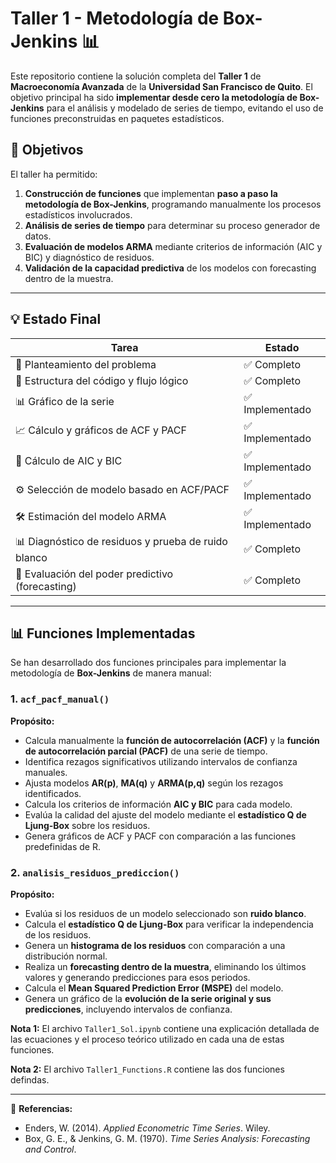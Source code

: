 # Taller 1 - Metodología de Box-Jenkins 📊

Este repositorio contiene la solución completa del **Taller 1** de **Macroeconomía Avanzada** de la **Universidad San Francisco de Quito**. El objetivo principal ha sido **implementar desde cero la metodología de Box-Jenkins** para el análisis y modelado de series de tiempo, evitando el uso de funciones preconstruidas en paquetes estadísticos.

## 📀 **Objetivos**
El taller ha permitido:
1. **Construcción de funciones** que implementan **paso a paso la metodología de Box-Jenkins**, programando manualmente los procesos estadísticos involucrados.
2. **Análisis de series de tiempo** para determinar su proceso generador de datos.
3. **Evaluación de modelos ARMA** mediante criterios de información (AIC y BIC) y diagnóstico de residuos.
4. **Validación de la capacidad predictiva** de los modelos con forecasting dentro de la muestra.

---

## 💡 **Estado Final**
| **Tarea** | **Estado** |
|----------------------------|-----------------|
| 📀 Planteamiento del problema | ✅ Completo |
| 📀 Estructura del código y flujo lógico | ✅ Completo |
| 📊 Gráfico de la serie | ✅ Implementado |
| 📈 Cálculo y gráficos de ACF y PACF | ✅ Implementado |
| 🎯 Cálculo de AIC y BIC | ✅ Implementado |
| ⚙️ Selección de modelo basado en ACF/PACF | ✅ Implementado |
| 🛠️ Estimación del modelo ARMA | ✅ Implementado |
| 📊 Diagnóstico de residuos y prueba de ruido blanco | ✅ Completo |
| 🔮 Evaluación del poder predictivo (forecasting) | ✅ Completo |

---

## 📊 **Funciones Implementadas**

Se han desarrollado dos funciones principales para implementar la metodología de **Box-Jenkins** de manera manual:

### 1. `acf_pacf_manual()`
**Propósito:**
- Calcula manualmente la **función de autocorrelación (ACF)** y la **función de autocorrelación parcial (PACF)** de una serie de tiempo.
- Identifica rezagos significativos utilizando intervalos de confianza manuales.
- Ajusta modelos **AR(p)**, **MA(q)** y **ARMA(p,q)** según los rezagos identificados.
- Calcula los criterios de información **AIC y BIC** para cada modelo.
- Evalúa la calidad del ajuste del modelo mediante el **estadístico Q de Ljung-Box** sobre los residuos.
- Genera gráficos de ACF y PACF con comparación a las funciones predefinidas de R.

### 2. `analisis_residuos_prediccion()`
**Propósito:**
- Evalúa si los residuos de un modelo seleccionado son **ruido blanco**.
- Calcula el **estadístico Q de Ljung-Box** para verificar la independencia de los residuos.
- Genera un **histograma de los residuos** con comparación a una distribución normal.
- Realiza un **forecasting dentro de la muestra**, eliminando los últimos valores y generando predicciones para esos periodos.
- Calcula el **Mean Squared Prediction Error (MSPE)** del modelo.
- Genera un gráfico de la **evolución de la serie original y sus predicciones**, incluyendo intervalos de confianza.

**Nota 1:** El archivo `Taller1_Sol.ipynb` contiene una explicación detallada de las ecuaciones y el proceso teórico utilizado en cada una de estas funciones.

**Nota 2:** El archivo `Taller1_Functions.R` contiene las dos funciones defindas.

---

📘 **Referencias:** 
- Enders, W. (2014). *Applied Econometric Time Series*. Wiley.
- Box, G. E., & Jenkins, G. M. (1970). *Time Series Analysis: Forecasting and Control*.

